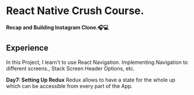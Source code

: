 # React Native Crush Course. 

**Recap and Building Instagram Clone.🎧💻**

## Experience
In this Project, I learn't to use React Navigation.
Implementing Navigation to different screens., Stack Screen Header Options, etc.

**Day7: Setting Up Redux**
Redux allows to have a state for the whole up which can be accessible from every part of the App.